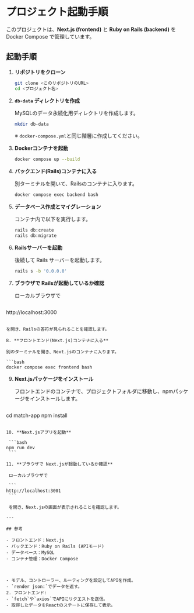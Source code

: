 # プロジェクト起動手順

このプロジェクトは、**Next.js (frontend)** と **Ruby on Rails (backend)** を Docker Compose で管理しています。

## 起動手順

1. **リポジトリをクローン**

   ```bash
   git clone <このリポジトリのURL>
   cd <プロジェクト名>
   ```

2. **`db-data` ディレクトリを作成**

   MySQLのデータ永続化用ディレクトリを作成します。

   ```bash
   mkdir db-data
   ```

   ※ `docker-compose.yml`と同じ階層に作成してください。

3. **Dockerコンテナを起動**

   ```bash
   docker compose up --build
   ```

4. **バックエンド(Rails)コンテナに入る**

   別ターミナルを開いて、Railsのコンテナに入ります。

   ```bash
   docker compose exec backend bash
   ```

5. **データベース作成とマイグレーション**

   コンテナ内で以下を実行します。

   ```bash
   rails db:create
   rails db:migrate
   ```

6. **Railsサーバーを起動**

   後続して Rails サーバーを起動します。

   ```bash
   rails s -b '0.0.0.0'
   ```

7. **ブラウザで Railsが起動しているか確認**

   ローカルブラウザで

   ```
http://localhost:3000
   ```

   を開き、Railsの答符が見られることを確認します。

8. **フロントエンド(Next.js)コンテナに入る**

   別のターミナルを開き、Next.jsのコンテナに入ります。

 ```bash
   docker compose exec frontend bash
   ```

9. **Next.jsパッケージをインストール**

   フロントエンドのコンテナで、プロジェクトフォルダに移動し、npmパッケージをインストールします。

   ```bash
cd match-app
npm install
   ```

10. **Next.jsアプリを起動**

    ```bash
npm run dev
    ```

11. **ブラウザで Next.jsが起動しているか確認**

    ローカルブラウザで

    ```
http://localhost:3001
    ```

    を開き、Next.jsの画面が表示されることを確認します。

---

## 参考

- フロントエンド：Next.js
- バックエンド：Ruby on Rails (APIモード)
- データベース：MySQL
- コンテナ管理：Docker Compose



- モデル、コントローラー、ルーティングを設定してAPIを作成。
- `render json:`でデータを返す。
2. フロントエンド:
- `fetch`や`axios`でAPIにリクエストを送信。
- 取得したデータをReactのステートに保存して表示。

